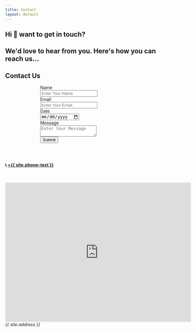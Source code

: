 ```yaml
---
title: Contact
layout: default
---
```


<div class="has-text-centered" >
    <section>
        <h1 class="is-size-1" >Hi 👋 want to get in touch?</h1>
        <h2 class="is-size-4" >We'd love to hear from you. Here's how you can reach us...</h2>
    </section>
    <section class="container has-text-centered">
        <h1>Contact Us</h1>
        <div class="columns">
            <div class="column is-one-quarters"></div>
            <div class="column is-half">
                <form action="https://api.staticforms.xyz/submit" method="post" id="staticform">
                    <input type="hidden" name="accessKey" value="7d6ae1a5-843a-4225-88d7-4bc35943f9e9">
                    <input type="hidden" name="subject" value="contact form">
                    <input type="hidden" name="redirectTo" value="{{ site.url }}/contact/success">
                    <div class="field">
                        <label class="label">Name</label>
                        <div class="control">
                            <input class="input" type="text" name="name" placeholder="Enter Your Name" required>
                        </div>
                    </div>
                    <div class="field">
                        <label class="label">Email</label>
                        <div class="control">
                            <input class="input" type="email" name="email" placeholder="Enter Your Email" required>
                        </div>
                    </div>
                    <div class="field">
                        <label class="label">Date</label>
                        <div class="control">
                            <input class="input" type="date" name="date" placeholder="Enter the date of you event." required>
                        </div>
                    </div>
                    <div class="field">
                        <label class="label">Message</label>
                        <div class="control">
                            <textarea class="textarea" name="message" placeholder="Enter Your Message" required></textarea>
                        </div>
                    </div>
                    <button class="button is-primary" type="Submit">Submit</button>
                </form>
                </div>
            <div class="column is-one-quarters"></div>
        </div>
    </section>
    <section>
        <br/>
        <br/>
        <p class="is-size-2" ><strong>📞 <a href="tel:+{{site.phone}}">+{{ site.phone-text }}</a></strong></p>
        <br/>
        <br/>
        <iframe src="https://www.google.com/maps/embed?pb=!1m18!1m12!1m3!1d3223.1220405969357!2d-115.10082038419661!3d36.11488441367296!2m3!1f0!2f0!3f0!3m2!1i1024!2i768!4f13.1!3m3!1m2!1s0x80c8c52bed6e857f%3A0xd4e0865824095b75!2s3495%20E%20Flamingo%20Rd%2C%20Las%20Vegas%2C%20NV%2089121!5e0!3m2!1sen!2sus!4v1658537606287!5m2!1sen!2sus" width="600" height="450" style="border:0;" allowfullscreen="" loading="lazy" referrerpolicy="no-referrer-when-downgrade"></iframe>
        <address>{{ site.address }}</address>
    </section>
</div>
